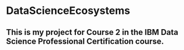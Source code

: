 # DataScienceEcosystems

## This is my project for Course 2 in the IBM Data Science Professional Certification course. 
